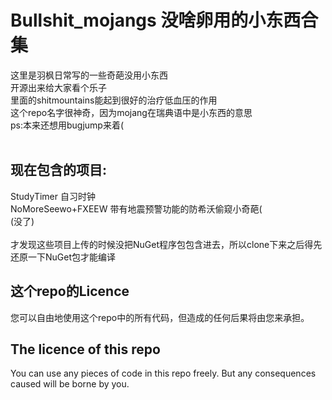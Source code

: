 <h1>Bullshit_mojangs 没啥卵用的小东西合集</h1>
这里是羽枫日常写的一些奇葩没用小东西<br>
开源出来给大家看个乐子<br>
里面的shitmountains能起到很好的治疗低血压的作用<br>
这个repo名字很神奇，因为mojang在瑞典语中是小东西的意思<br>
ps:本来还想用bugjump来着(<br><br>
<h2>现在包含的项目:</h2>
StudyTimer 自习时钟<br>
NoMoreSeewo+FXEEW 带有地震预警功能的防希沃偷窥小奇葩(<br>
(没了)<br>
<br>
才发现这些项目上传的时候没把NuGet程序包包含进去，所以clone下来之后得先还原一下NuGet包才能编译<br  >
<h2>这个repo的Licence</h2>
您可以自由地使用这个repo中的所有代码，但造成的任何后果将由您来承担。<br>
<h2>The licence of this repo</h2>
You can use any pieces of code in this repo freely. But any consequences caused will be borne by you.
